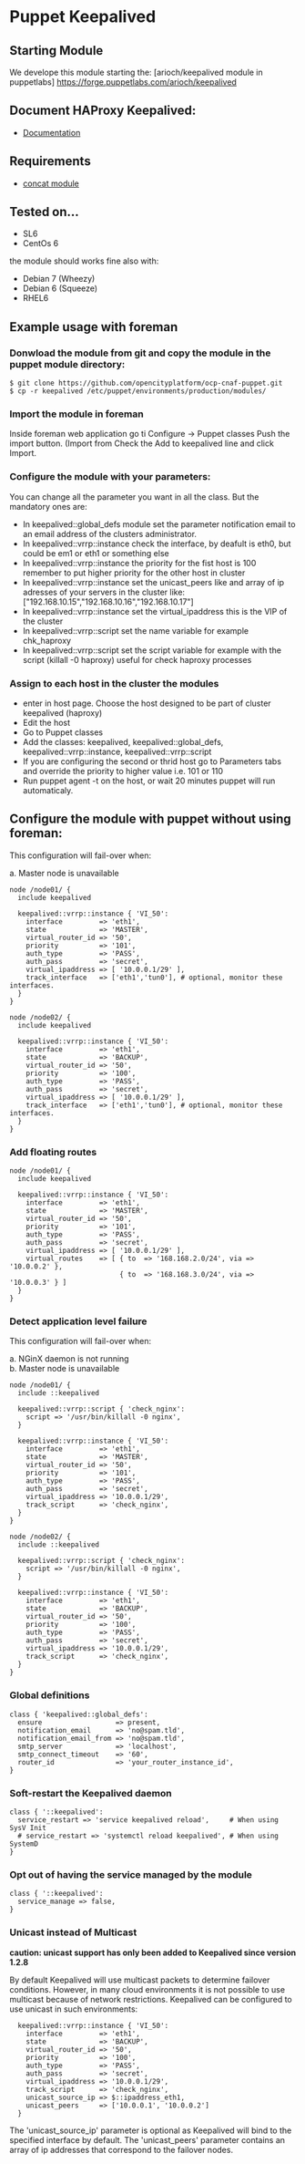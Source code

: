 # Puppet Keepalived

## Starting Module

We develope this module starting the:
[arioch/keepalived module in puppetlabs] https://forge.puppetlabs.com/arioch/keepalived

## Document HAProxy Keepalived:

* [Documentation](http://support.severalnines.com/entries/23612682-Install-HAProxy-and-Keepalived-Virtual-IP-) 

## Requirements

* [concat module](https://github.com/ripienaar/puppet-concat)

## Tested on...

* SL6
* CentOs 6

the module should works fine also with:
* Debian 7 (Wheezy)
* Debian 6 (Squeeze)
* RHEL6

## Example usage with foreman

### Donwload the module from git and copy the module in the puppet module directory:

    $ git clone https://github.com/opencityplatform/ocp-cnaf-puppet.git
    $ cp -r keepalived /etc/puppet/environments/production/modules/

### Import the module in foreman

Inside foreman web application go ti Configure -> Puppet classes
Push the import button. (Import from <puppetmester host>
Check the Add to keepalived line and click Import.

### Configure the module with your parameters:

You can change all the parameter you want in all the class. But the mandatory ones are:

* In keepalived::global_defs module set the parameter notification email to an email address of the clusters administrator.
* In keepalived::vrrp::instance check the interface, by deafult is eth0, but could be em1 or eth1 or something else
* In keepalived::vrrp::instance the priority for the fist host is 100 remember to put higher priority for the other host in cluster
* In keepalived::vrrp::instance set the unicast_peers like and array of ip adresses of your servers in the cluster like: ["192.168.10.15","192.168.10.16","192.168.10.17"]
* In keepalived::vrrp::instance set the virtual_ipaddress this is the VIP of the cluster
* In keepalived::vrrp::script set the name variable for example chk_haproxy
* In keepalived::vrrp::script set the script variable for example with the script (killall -0 haproxy) useful for check haproxy processes

### Assign to each host in the cluster the modules

* enter in host page. Choose the host designed to be part of cluster keepalived (haproxy)
* Edit the host
* Go to Puppet classes
* Add the classes: keepalived, keepalived::global_defs, keepalived::vrrp::instance, keepalived::vrrp::script
* If you are configuring the second or thrid host go to Parameters tabs and override the priority to higher value i.e. 101 or 110
* Run puppet agent -t on the host, or wait 20 minutes puppet will run automaticaly.

## Configure the module with puppet without using foreman:

This configuration will fail-over when:

a. Master node is unavailable

```puppet
node /node01/ {
  include keepalived

  keepalived::vrrp::instance { 'VI_50':
    interface         => 'eth1',
    state             => 'MASTER',
    virtual_router_id => '50',
    priority          => '101',
    auth_type         => 'PASS',
    auth_pass         => 'secret',
    virtual_ipaddress => [ '10.0.0.1/29' ],
    track_interface   => ['eth1','tun0'], # optional, monitor these interfaces.
  }
}

node /node02/ {
  include keepalived

  keepalived::vrrp::instance { 'VI_50':
    interface         => 'eth1',
    state             => 'BACKUP',
    virtual_router_id => '50',
    priority          => '100',
    auth_type         => 'PASS',
    auth_pass         => 'secret',
    virtual_ipaddress => [ '10.0.0.1/29' ],
    track_interface   => ['eth1','tun0'], # optional, monitor these interfaces.
  }
}
```

### Add floating routes

```puppet
node /node01/ {
  include keepalived

  keepalived::vrrp::instance { 'VI_50':
    interface         => 'eth1',
    state             => 'MASTER',
    virtual_router_id => '50',
    priority          => '101',
    auth_type         => 'PASS',
    auth_pass         => 'secret',
    virtual_ipaddress => [ '10.0.0.1/29' ],
    virtual_routes    => [ { to  => '168.168.2.0/24', via => '10.0.0.2' },
                           { to  => '168.168.3.0/24', via => '10.0.0.3' } ]
  }
}
```

### Detect application level failure

This configuration will fail-over when:

a. NGinX daemon is not running<br>
b. Master node is unavailable

```puppet
node /node01/ {
  include ::keepalived

  keepalived::vrrp::script { 'check_nginx':
    script => '/usr/bin/killall -0 nginx',
  }

  keepalived::vrrp::instance { 'VI_50':
    interface         => 'eth1',
    state             => 'MASTER',
    virtual_router_id => '50',
    priority          => '101',
    auth_type         => 'PASS',
    auth_pass         => 'secret',
    virtual_ipaddress => '10.0.0.1/29',
    track_script      => 'check_nginx',
  }
}

node /node02/ {
  include ::keepalived

  keepalived::vrrp::script { 'check_nginx':
    script => '/usr/bin/killall -0 nginx',
  }

  keepalived::vrrp::instance { 'VI_50':
    interface         => 'eth1',
    state             => 'BACKUP',
    virtual_router_id => '50',
    priority          => '100',
    auth_type         => 'PASS',
    auth_pass         => 'secret',
    virtual_ipaddress => '10.0.0.1/29',
    track_script      => 'check_nginx',
  }
}
```

### Global definitions

```puppet
class { 'keepalived::global_defs':
  ensure                  => present,
  notification_email      => 'no@spam.tld',
  notification_email_from => 'no@spam.tld',
  smtp_server             => 'localhost',
  smtp_connect_timeout    => '60',
  router_id               => 'your_router_instance_id',
}
```

### Soft-restart the Keepalived daemon

```puppet
class { '::keepalived':
  service_restart => 'service keepalived reload',     # When using SysV Init
  # service_restart => 'systemctl reload keepalived', # When using SystemD
}
```

### Opt out of having the service managed by the module

```puppet
class { '::keepalived':
  service_manage => false,
}
```

### Unicast instead of Multicast

**caution: unicast support has only been added to Keepalived since version 1.2.8**

By default Keepalived will use multicast packets to determine failover conditions.
However, in many cloud environments it is not possible to use multicast because of
network restrictions. Keepalived can be configured to use unicast in such environments:

```puppet
  keepalived::vrrp::instance { 'VI_50':
    interface         => 'eth1',
    state             => 'BACKUP',
    virtual_router_id => '50',
    priority          => '100',
    auth_type         => 'PASS',
    auth_pass         => 'secret',
    virtual_ipaddress => '10.0.0.1/29',
    track_script      => 'check_nginx',
    unicast_source_ip => $::ipaddress_eth1,
    unicast_peers     => ['10.0.0.1', '10.0.0.2']
  }
```
The 'unicast\_source\_ip' parameter is optional as Keepalived will bind to the specified interface by default.
The 'unicast\_peers' parameter contains an array of ip addresses that correspond to the failover nodes.


